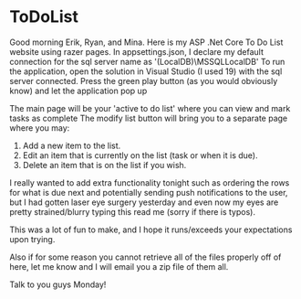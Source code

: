 # ToDoList

Good morning Erik, Ryan, and Mina. Here is my ASP .Net Core To Do List website using razer pages. 
In appsettings.json, I declare my default connection for the sql server name as '(LocalDB)\\MSSQLLocalDB'
To run the application, open the solution in Visual Studio (I used 19) with the sql server connected.
Press the green play button (as you would obviously know) and let the application pop up

The main page will be your 'active to do list' where you can view and mark tasks as complete
The modify list button will bring you to a separate page where you may:
  1) Add a new item to the list.
  2) Edit an item that is currently on the list (task or when it is due).
  3) Delete an item that is on the list if you wish.
  
I really wanted to add extra functionality tonight such as ordering the rows for what is due next
and potentially sending push notifications to the user, but I had gotten laser eye surgery yesterday
and even now my eyes are pretty strained/blurry typing this read me (sorry if there is typos).

This was a lot of fun to make, and I hope it runs/exceeds your expectations upon trying. 

Also if for some reason you cannot retrieve all of the files properly off of here,
let me know and I will email you a zip file of them all.

Talk to you guys Monday! 
